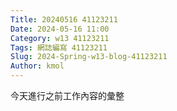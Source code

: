 ```yaml
---
Title: 20240516 41123211
Date: 2024-05-16 11:00
Category: w13 41123211
Tags: 網誌編寫 41123211
Slug: 2024-Spring-w13-blog-41123211
Author: kmol
---
```


今天進行之前工作內容的彙整

<!-- PELICAN_END_SUMMARY -->